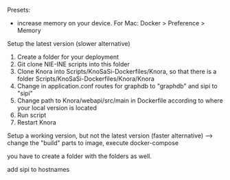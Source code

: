 Presets:

- increase memory on your device. For Mac: Docker > Preference > Memory


Setup the latest version (slower alternative)

1. Create a folder for your deployment
2. Git clone NIE-INE scripts into this folder
2. Clone Knora into Scripts/KnoSaSi-Dockerfiles/Knora, so that there is a folder Scripts/KnoSaSi-Dockerfiles/Knora/Knora
3. Change in application.conf routes for graphdb to "graphdb" and sipi to "sipi"
4. Change path to Knora/webapi/src/main in Dockerfile according to where your local version is located
5. Run script
6. Restart Knora

Setup a working version, but not the latest version (faster alternative)
--> change the "build" parts to image, execute docker-compose

you have to create a folder with the folders as well.

add sipi to hostnames